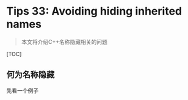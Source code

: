 # Tips 33: Avoiding hiding inherited names

>  本文将介绍C++名称隐藏相关的问题

[TOC]

## 何为名称隐藏

先看一个例子

```cpp

```

## 